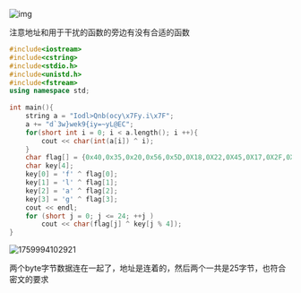 ![img](https://i-blog.csdnimg.cn/blog_migrate/7770dc60a3386cb240c48314bd0f190a.png)

注意地址和用于干扰的函数的旁边有没有合适的函数

```cpp
#include<iostream>
#include<cstring>
#include<stdio.h>
#include<unistd.h>
#include<fstream>
using namespace std;
 
int main(){
    string a = "Iodl>Qnb(ocy\x7Fy.i\x7F";
    a += "d`3w}wek9{iy=~yL@EC";
    for(short int i = 0; i < a.length(); i ++){
        cout << char(int(a[i]) ^ i);
    }
    char flag[] = {0x40,0x35,0x20,0x56,0x5D,0X18,0X22,0X45,0X17,0X2F,0X24,0X6E,0X62,0X3C,0X27,0X54,0X48,0X6C,0X24,0X6E,0X72,0X3C,0X32,0X45,0x5B};
    char key[4];
    key[0] = 'f' ^ flag[0];
    key[1] = 'l' ^ flag[1];
    key[2] = 'a' ^ flag[2];
    key[3] = 'g' ^ flag[3];
    cout << endl;
    for (short j = 0; j <= 24; ++j )
        cout << char(flag[j] ^ key[j % 4]);
}
```



![1759994102921](C:\Users\23671\AppData\Roaming\Typora\typora-user-images\1759994102921.png)

两个byte字节数据连在一起了，地址是连着的，然后两个一共是25字节，也符合密文的要求